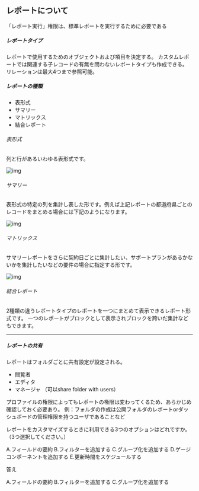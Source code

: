 ## レポートについて

「レポート実行」権限は、標準レポートを実行するために必要である

##### レポートタイプ

レポートで使用するためのオブジェクトおよび項目を決定する。
カスタムレポートでは関連する子レコードの有無を問わないレポートタイプも作成できる。
リレーションは最大4つまで参照可能。

##### レポートの種類

- 表形式
- サマリー
- マトリックス
- 結合レポート

###### 表形式

列と行があるいわゆる表形式です。

![img](https://keneloper.com/wp-content/uploads/2020/01/%E3%82%B9%E3%82%AF%E3%83%AA%E3%83%BC%E3%83%B3%E3%82%B7%E3%83%A7%E3%83%83%E3%83%88-2020-01-12-20.57.36.png)

###### サマリー

表形式の特定の列を集計し表した形です。例えば上記レポートの都道府県ごとのレコードをまとめる場合には下記のようになります。

![img](https://keneloper.com/wp-content/uploads/2020/01/%E3%82%B9%E3%82%AF%E3%83%AA%E3%83%BC%E3%83%B3%E3%82%B7%E3%83%A7%E3%83%83%E3%83%88-2020-01-12-21.00.37.png)

###### マトリックス

サマリーレポートをさらに契約日ごとに集計したい、サポートプランがあるかないかを集計したいなどの要件の場合に指定する形です。

![img](https://keneloper.com/wp-content/uploads/2020/01/%E3%82%B9%E3%82%AF%E3%83%AA%E3%83%BC%E3%83%B3%E3%82%B7%E3%83%A7%E3%83%83%E3%83%88-2020-01-12-21.03.58.png)

###### 結合レポート

2種類の違うレポートタイプのレポートを一つにまとめて表示できるレポート形式です。
一つのレポートがブロックとして表示されブロックを跨いだ集計などもできます。

---

##### レポートの共有

レポートはフォルダごとに共有設定が設定される。

- 閲覧者
- エディタ
- マネージャ （可以share folder with users）

プロファイルの権限によってもレポートの権限は変わってくるため、あらかじめ確認しておく必要あり。
例：フォルダの作成は公開フォルダのレポートorダッシュボードの管理権限を持つユーザであることなど



レポートをカスタマイズするときに利用できる3つのオプションはどれですか。
（3つ選択してください。）

A.フィールドの要約
B.フィルターを追加する
C.グループ化を追加する
D.ゲージコンポーネントを追加する
E.更新時間をスケジュールする

答え

A.フィールドの要約
B.フィルターを追加する
C.グループ化を追加する